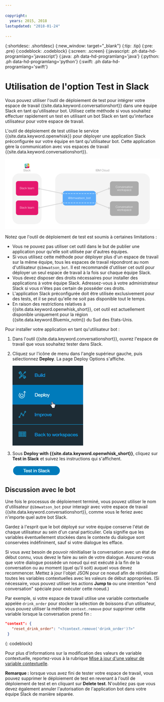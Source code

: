 ```yaml
---

copyright:
  years: 2015, 2018
lastupdated: "2018-01-24"

---
```


{:shortdesc: .shortdesc}
{:new_window: target="_blank"}
{:tip: .tip}
{:pre: .pre}
{:codeblock: .codeblock}
{:screen: .screen}
{:javascript: .ph data-hd-programlang='javascript'}
{:java: .ph data-hd-programlang='java'}
{:python: .ph data-hd-programlang='python'}
{:swift: .ph data-hd-programlang='swift'}

# Utilisation de l'option Test in Slack

Vous pouvez utiliser l'outil de déploiement de test pour intégrer votre espace de travail {{site.data.keyword.conversationshort}} dans une équipe Slack en tant qu'utilisateur bot. Utilisez cette méthode si vous souhaitez effectuer rapidement un test en utilisant un bot Slack en tant qu'interface utilisateur pour votre espace de travail.

L'outil de déploiement de test utilise le service {{site.data.keyword.openwhisk}} pour déployer une application Slack préconfigurée sur votre équipe en tant qu'utilisateur bot. Cette application gère la communication avec vos espaces de travail {{site.data.keyword.conversationshort}}. 

![Diagramme de présentation du déploiement de test](images/testdeploy_diagram.png)

Notez que l'outil de déploiement de test est soumis à certaines limitations :

- Vous ne pouvez pas utiliser cet outil dans le but de publier une application pour qu'elle soit utilisée par d'autres équipes.
- Si vous utilisez cette méthode pour déployer plus d'un espace de travail sur la même équipe, tous les espaces de travail répondront au nom d'utilisateur `@ibmwatson_bot`. Il est recommandé d'utiliser cet outil pour déployer un seul espace de travail à la fois sur chaque équipe Slack.
- Vous devez disposer des droits nécessaires pour installer des applications à votre équipe Slack. Adressez-vous à votre administrateur Slack si vous n'êtes pas certain de posséder ces droits.
- L'application Slack préconfigurée doit être utilisée exclusivement pour des tests, et il se peut qu'elle ne soit pas disponible tout le temps.
- En raison des restrictions relatives à {{site.data.keyword.openwhisk_short}}, cet outil est actuellement disponible uniquement pour la région {{site.data.keyword.Bluemix_notm}} du Sud des Etats-Unis.

Pour installer votre application en tant qu'utilisateur bot :

1. Dans l'outil {{site.data.keyword.conversationshort}}, ouvrez l'espace de travail que vous souhaitez tester dans Slack.
1. Cliquez sur l'icône de menu dans l'angle supérieur gauche, puis sélectionnez **Deploy**. La page Deploy Options s'affiche.

   ![Option de menu Deploy](images/deploy_menu_testdeploy.png)

1. Sous **Deploy with {{site.data.keyword.openwhisk_short}}**, cliquez sur **Test in Slack** et suivez les instructions qui s'affichent.

   ![Bouton Test in Slack](images/testdeploy_testinslack.png)

## Discussion avec le bot

Une fois le processus de déploiement terminé, vous pouvez utiliser le nom d'utilisateur `@ibmwatson_bot` pour interagir avec votre espace de travail {{site.data.keyword.conversationshort}}, comme vous le feriez avec n'importe quel autre bot Slack.

Gardez à l'esprit que le bot déployé sur votre équipe conserve l'état de chaque utilisateur au sein d'un canal particulier. Cela signifie que les variables éventuellement stockées dans le contexte du dialogue sont conservées indéfiniment, sauf si votre dialogue les efface.

Si vous avez besoin de pouvoir réinitialiser la conversation avec un état de début connu, vous devez le faire au sein de votre dialogue. Assurez-vous que votre dialogue possède un noeud qui est exécuté à la fin de la conversation ou au moment (quel qu'il soit) auquel vous devez recommencer. Mettez à jour l'objet JSON pour ce noeud afin de réinitialiser toutes les variables contextuelles avec les valeurs de début appropriées. (Si nécessaire, vous pouvez utiliser les actions **Jump to** ou une intention "end conversation" spéciale pour exécuter cette noeud.)

Par exemple, si votre espace de travail utilise une variable contextuelle appelée `drink_order` pour stocker la sélection de boissons d'un utilisateur, vous pouvez utiliser la méthode `context.remove` pour supprimer cette variable lorsque la conversation prend fin :

```json
"context": {
   "reset_drink_order": "<?context.remove('drink_order')?>"
 }
```
{: codeblock}

Pour plus d'informations sur la modification des valeurs de variable contextuelle, reportez-vous à la rubrique [Mise à jour d'une valeur de variable contextuelle](dialog-overview.html#updating-a-context-variable-value).

**Remarque :** lorsque vous avez fini de tester votre espace de travail, vous pouvez supprimer le déploiement de test en revenant à l'outil de déploiement de test et en cliquant sur **Delete test**. N'oubliez pas que vous devez également annuler l'autorisation de l'application bot dans votre équipe Slack de manière séparée.
